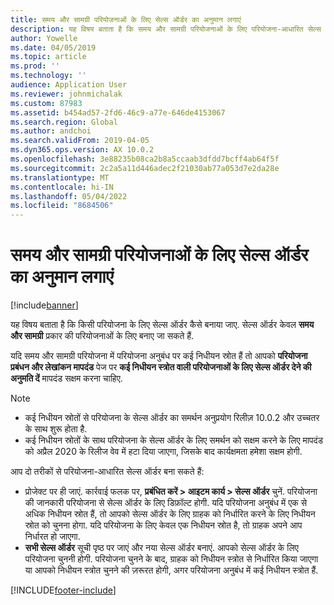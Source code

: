 ```yaml
---
title: समय और सामग्री परियोजनाओं के लिए सेल्स ऑर्डर का अनुमान लगाएं
description: यह विषय बताता है कि समय और सामग्री परियोजनाओं के लिए परियोजना-आधारित सेल्स ऑर्डर कैसे बनाएं.
author: Yowelle
ms.date: 04/05/2019
ms.topic: article
ms.prod: ''
ms.technology: ''
audience: Application User
ms.reviewer: johnmichalak
ms.custom: 87983
ms.assetid: b454ad57-2fd6-46c9-a77e-646de4153067
ms.search.region: Global
ms.author: andchoi
ms.search.validFrom: 2019-04-05
ms.dyn365.ops.version: AX 10.0.2
ms.openlocfilehash: 3e88235b08ca2b8a5ccaab3dfdd7bcff4ab64f5f
ms.sourcegitcommit: 2c2a5a11d446adec2f21030ab77a053d7e2da28e
ms.translationtype: MT
ms.contentlocale: hi-IN
ms.lasthandoff: 05/04/2022
ms.locfileid: "8684506"
---
```

# <a name="project-sales-orders-for-time-and-material-projects"></a>समय और सामग्री परियोजनाओं के लिए सेल्स ऑर्डर का अनुमान लगाएं

[!include[banner](../includes/banner.md)]

यह विषय बताता है कि किसी परियोजना के लिए सेल्स ऑर्डर कैसे बनाया जाए. सेल्स ऑर्डर केवल **समय और सामग्री** प्रकार की परियोजनाओं के लिए बनाए जा सकते हैं.

यदि समय और सामग्री परियोजना में परियोजना अनुबंध पर कई निधीयन स्रोत हैं तो आपको **परियोजना प्रबंधन और लेखांकन मापदंड** पेज पर **कई निधीयन स्त्रोत वाली परियोजनाओं के लिए सेल्स ऑर्डर देने की अनुमति दें** मापदंड सक्षम करना चाहिए. 

> [!NOTE]
> - कई निधीयन स्रोतों से परियोजना के सेल्स ऑर्डर का समर्थन अनुप्रयोग रिलीज़ 10.0.2 और उच्चतर के साथ शुरू होता है.
> - कई निधीयन स्रोतों के साथ परियोजना के सेल्स ऑर्डर के लिए समर्थन को सक्षम करने के लिए मापदंड को अप्रैल 2020 के रिलीज वेव में हटा दिया जाएगा, जिसके बाद कार्यक्षमता हमेशा सक्षम होगी.

आप दो तरीकों से परियोजना-आधारित सेल्स ऑर्डर बना सकते हैं:

- प्रोजेक्ट पर ही जाएं. कार्रवाई फलक पर, **प्रबंधित करें > आइटम कार्य > सेल्स ऑर्डर** चुनें. परियोजना की जानकारी परियोजना से सेल्स ऑर्डर के लिए डिफ़ॉल्ट होगी. यदि परियोजना अनुबंध में एक से अधिक निधीयन स्रोत हैं, तो आपको सेल्स ऑर्डर के लिए ग्राहक को निर्धारित करने के लिए निधीयन स्रोत को चुनना होगा. यदि परियोजना के लिए केवल एक निधीयन स्रोत है, तो ग्राहक अपने आप निर्धारत हो जाएगा.
- **सभी सेल्स ऑर्डर** सूची पृष्ठ पर जाएं और नया सेल्स ऑर्डर बनाएं. आपको सेल्स ऑर्डर के लिए परियोजना चुननी होगी. परियोजना चुनने के बाद, ग्राहक को निधीयन स्त्रोत से निर्धारित किया जाएगा या आपको निधीयन स्त्रोत चुनने की ज़रूरत होगी, अगर परियोजना अनुबंध में कई निधीयन स्त्रोत हैं.



[!INCLUDE[footer-include](../includes/footer-banner.md)]